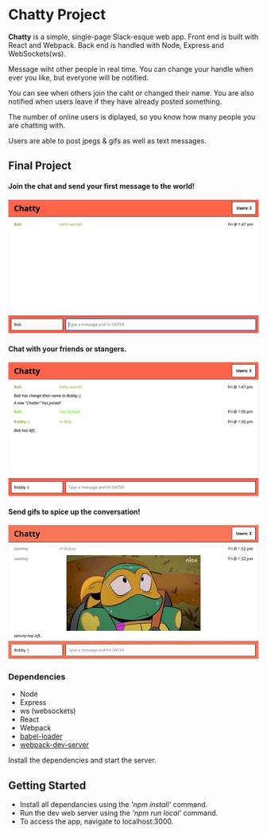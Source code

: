 # Chatty Project

**Chatty** is a simple, single-page Slack-esque web app.
Front end is built with React and Webpack. Back end is handled with Node, Express and WebSockets(ws).

Message wiht other people in real time. You can change your handle when ever you like, but everyone will be notified.

You can see when others join the caht or changed their name. You are also notified when users leave if they have already posted something.

The number of online users is diplayed, so you know how many people you are chatting with.

Users are able to post jpegs & gifs as well as text messages.


## Final Project

#### Join the chat and send your first message to the world!


!["Hello World"](https://github.com/isaacsmitty/chatty-app/blob/master/screenshots/Screenshot%202019-03-15%20at%201.48.36%20PM.png)


#### Chat with your friends or stangers.

!["Chat Massages"](https://github.com/isaacsmitty/chatty-app/blob/master/screenshots/Screenshot%202019-03-15%20at%201.52.01%20PM.png)


#### Send gifs to spice up the conversation!

!["Gifs in Chat"](https://github.com/isaacsmitty/chatty-app/blob/master/screenshots/chatty-gif-2.gif)


### Dependencies

* Node
* Express
* ws (websockets)
* React
* Webpack
* [babel-loader](https://github.com/babel/babel-loader)
* [webpack-dev-server](https://github.com/webpack/webpack-dev-server)



Install the dependencies and start the server.


## Getting Started

* Install all dependancies using the *'npm install'* command.
* Run the dev web server using the *'npm run local'* command.
* To access the app, navigate to localhost:3000.
